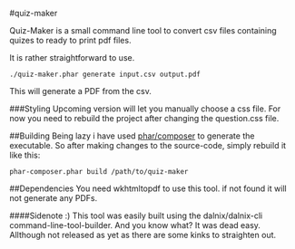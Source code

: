 #quiz-maker

Quiz-Maker is a small command line tool to convert csv files containing quizes to ready to print pdf files.

It is rather straightforward to use.

```
./quiz-maker.phar generate input.csv output.pdf
```

This will generate a PDF from the csv.

###Styling
Upcoming version will let you manually choose a css file. For now you need to rebuild the project after changing the question.css file.





##Building
Being lazy i have used [phar/composer](https://github.com/clue/phar-composer) to generate the executable. So after making changes to the source-code, simply rebuild it like this:
 ```
 phar-composer.phar build /path/to/quiz-maker

```

##Dependencies
You need wkhtmltopdf to use this tool. if not found it will not generate any PDFs.

####Sidenote :)
This tool was easily built using the dalnix/dalnix-cli command-line-tool-builder. And you know what? It was dead easy. Allthough not released as yet as there are some kinks to straighten out.